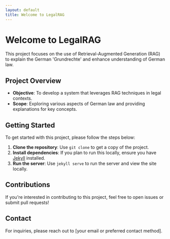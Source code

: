 ```yaml
---
layout: default
title: Welcome to LegalRAG
---
```


# Welcome to LegalRAG

This project focuses on the use of Retrieval-Augmented Generation (RAG) to explain the German 'Grundrechte' and enhance understanding of German law.

## Project Overview

- **Objective**: To develop a system that leverages RAG techniques in legal contexts.
- **Scope**: Exploring various aspects of German law and providing explanations for key concepts.

## Getting Started

To get started with this project, please follow the steps below:

1. **Clone the repository**: Use `git clone` to get a copy of the project.
2. **Install dependencies**: If you plan to run this locally, ensure you have [Jekyll](https://jekyllrb.com/docs/installation/) installed.
3. **Run the server**: Use `jekyll serve` to run the server and view the site locally.

## Contributions

If you're interested in contributing to this project, feel free to open issues or submit pull requests!

## Contact

For inquiries, please reach out to [your email or preferred contact method].



